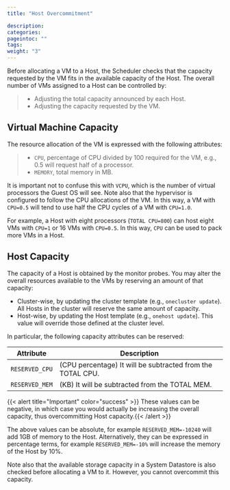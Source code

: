 ```yaml
---
title: "Host Overcommitment"

description:
categories:
pageintoc: ""
tags:
weight: "3"
---
```


<a id="overcommitment"></a>

<!--# Host Overcommitment -->

Before allocating a VM to a Host, the Scheduler checks that the capacity requested by the VM fits in the available capacity of the Host. The overall number of VMs assigned to a Host can be controlled by:

> - Adjusting the total capacity announced by each Host.
> - Adjusting the capacity requested by the VM.

## Virtual Machine Capacity

The resource allocation of the VM is expressed with the following attributes:

> - `CPU`, percentage of CPU divided by 100 required for the VM, e.g., 0.5 will request half of a processor.
> - `MEMORY`, total memory in MB.

It is important not to confuse this with `VCPU`, which is the number of virtual processors the Guest OS will see. Note also that the hypervisor is configured to follow the CPU allocations of the VM. In this way, a VM with `CPU=0.5` will tend to use half the CPU cycles of a VM with `CPU=1.0`.

For example, a Host with eight processors (`TOTAL CPU=800`) can host eight VMs with `CPU=1` or 16 VMs with `CPU=0.5`. In this way, `CPU` can be used to pack more VMs in a Host.

## Host Capacity

The capacity of a Host is obtained by the monitor probes. You may alter the overall resources available to the VMs by reserving an amount of that capacity:

* Cluster-wise, by updating the cluster template (e.g., `onecluster update`). All Hosts in the cluster will reserve the same amount of capacity.
* Host-wise, by updating the Host template (e.g., `onehost update`). This value will override those defined at the cluster level.

In particular, the following capacity attributes can be reserved:

| Attribute      | Description                                                |
|----------------|------------------------------------------------------------|
| `RESERVED_CPU` | (CPU percentage) It will be subtracted from the TOTAL CPU. |
| `RESERVED_MEM` | (KB) It will be subtracted from the TOTAL MEM.             |

{{< alert title="Important" color="success" >}}
These values can be negative, in which case you would actually be increasing the overall capacity, thus overcommitting Host capacity.{{< /alert >}} 

The above values can be absolute, for example `RESERVED_MEM=-10240` will add 1GB of memory to the Host. Alternatively, they can be expressed in percentage terms, for example `RESERVED_MEM=-10%` will increase the memory of the Host by 10%.

Note also that the available storage capacity in a System Datastore is also checked before allocating a VM to it. However, you cannot overcommit this capacity.
